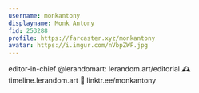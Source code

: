 ```yaml
---
username: monkantony
displayname: Monk Antony
fid: 253288
profile: https://farcaster.xyz/monkantony
avatar: https://i.imgur.com/nVbpZWF.jpg
---
```

editor-in-chief @lerandomart: lerandom.art/editorial 🕰️ timeline.lerandom.art 🔗 linktr.ee/monkantony  
